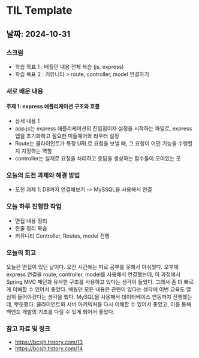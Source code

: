 # TIL Template

## 날짜: 2024-10-31

### 스크럼
- 학습 목표 1 : 배월던 내용 전체 복습 (js, express)
- 학습 목표 2 : 커뮤니티 > route, controller, model 연결하기

### 새로 배운 내용
#### 주제 1: express 애플리케이션 구조와 흐름
- 상세 내용 1
- app.js는 express 애플리케이션의 진입점이자 설정을 시작하는 파일로, express 앱을 초기화하고 필요한 미들웨어와 라우터 설정
- Route는 클라이언트가 특정 URL로 요청을 보낼 때, 그 요청이 어떤 기능을 수행할지 지정하는 역할
- controller는 실제로 요청을 처리하고 응답을 생성하는 함수들이 모여있는 곳

### 오늘의 도전 과제와 해결 방법
- 도전 과제 1: DB까지 연결해보기 -> MySSQL을 사용해서 연결

### 오늘 하루 진행한 작업
- 면접 내용 정리
- 한줄 정리 복습
- 커뮤니티 Controller, Routes, model 진행

### 오늘의 회고
오늘은 면접이 있던 날이다. 오전 시간에는 따로 공부를 못해서 아쉬웠다.
오후에 express 연결을 route, controller, model를 사용해서 연결했는데, 
이 과정에서 Spring MVC 패턴과 유사한 구조를 사용하고 있다는 생각이 들었다.
그래서 좀 더 빠르게 이해할 수 있어서 좋았다. 배웠던 모든 내용은 관련이 있다는 생각에 이번 교육도 열심히 들어야겠다는 생각을 했다.
MySQL을 사용해서 데이터베이스 연동까지 진행했는데, 뿌듯했다.
클라이언트와 서버 아키텍처를 다시 이해할 수 있어서 좋았고, 이를 통해 백엔드 개발의 기초를 다질 수 있게 되어서 좋았다.

### 참고 자료 및 링크
- https://bcsjh.tistory.com/13
- https://bcsjh.tistory.com/14
